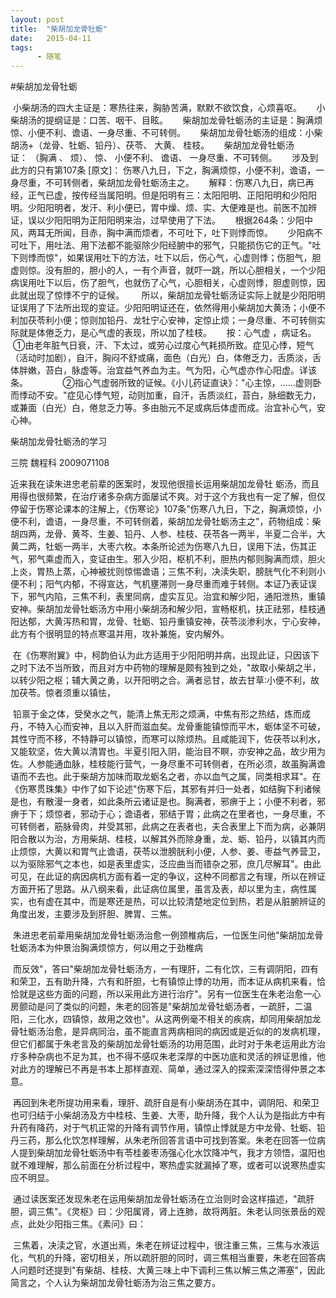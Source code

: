 ```yaml
---
layout: post
title:  "柴胡加龙骨牡蛎"
date:   2015-04-11
tags:
      - 随笔
---
```


#柴胡加龙骨牡蛎


 小柴胡汤的四大主证是：寒热往来，胸胁苦满，默默不欲饮食，心烦喜呕。
 
 
 小柴胡汤的提纲证是：口苦、咽干、目眩。
 
 
 柴胡加龙骨牡蛎汤的主证是：胸满烦惊、小便不利、谵语、一身尽重、不可转侧。
 
 
 柴胡加龙骨牡蛎汤的组成：小柴胡汤+（龙骨、牡蛎、铅丹）、茯苓、 大黄、 桂枝。
 
 
 柴胡加龙骨牡蛎汤证： （胸满 、 烦）、 惊、 小便不利、 谵语、 一身尽重、不可转侧。
 
 
 涉及到此方的只有第107条 \[原文\]： 伤寒八九日，下之，胸满烦惊，小便不利，谵语，一身尽重，不可转侧者，柴胡加龙骨牡蛎汤主之。
 
 
 解释：伤寒八九日，病已再经，正气已虚，按传经当属阳明。但是阳明有三：太阳阳明、正阳阳明和少阳阳明。少阳阳明者，发汗、利小便已，胃中燥、烦、实、大便难是也。前医不加辨证，误以少阳阳明为正阳阳明来治，过早使用了下法。
 
 
 根据264条：少阳中风，两耳无所闻，目赤，胸中满而烦者，不可吐下，吐下则悸而惊。
 
 
 少阳病不可吐下，用吐法、用下法都不能驱除少阳经腑中的邪气，只能损伤它的正气。"吐下则悸而惊"，如果误用吐下的方法，吐下以后，伤心气，心虚则悸；伤胆气，胆虚则惊。没有胆的，胆小的人，一有个声音，就吓一跳，所以心胆相关，一个少阳病误用吐下以后，伤了胆气，也就伤了心气，心胆相关，心虚则悸，胆虚则惊，因此就出现了惊悸不宁的证候。 
 
 
 所以，柴胡加龙骨牡蛎汤证实际上就是少阳阳明证误用了下法所出现的变证。少阳阳明证还在，依然得用小柴胡加大黄汤；小便不利加茯苓利小便；惊则加铅丹、龙牡宁心安神，定惊止烦；一身尽重、不可转侧实际就是体倦乏力，是心气虚的表现，所以加了桂枝。
 
 
 按：心气虚 ，病证名。
 ①由老年脏气日衰，汗、下太过，或劳心过度心气耗损所致。症见心悸，短气（活动时加剧），自汗，胸闷不舒或痛，面色（白光）白，体倦乏力，舌质淡，舌体胖嫩，苔白，脉虚等。治宜益气养血为主。气为阳，心气虚亦作心阳虚。详该条。 　　
 
 
 ②指心气虚弱所致的证候。《小儿药证直诀》："心主惊，......虚则卧而悸动不安。"症见心悸气短，动则加重，自汗，舌质淡红，苔白，脉细数无力，或兼面（白光）白，倦怠乏力等。多由胎元不足或病后体虚而成。治宜补心气，安心神。 





柴胡加龙骨牡蛎汤的学习 

三院 魏程科 2009071108

近来我在读朱进忠老前辈的医案时，发现他很擅长运用柴胡加龙骨牡 蛎汤，而且用得也很频繁，在治疗诸多杂病方面屡试不爽。对于这个方我也有一定了解，但仅停留于伤寒论课本的注解上，《伤寒论》107条"伤寒八九日，下之，胸满烦惊，小便不利，谵语，一身尽重，不可转侧着，柴胡加龙骨牡蛎汤主之"，药物组成：柴胡四两，龙骨、黄芩、生姜、铅丹、人参、桂枝、茯苓各一两半，半夏二合半，大黄二两，牡蛎一两半，大枣六枚。本条所论述为伤寒八九日，误用下法，伤其正气，邪气乘虚而入，变证由生。邪入少阳，枢机不利，胆热内郁则胸满而烦，胆火上炎，胃热上蒸，心神被扰则惊惕谵语；三焦不利，决渎失职，膀胱气化不利则小便不利；阳气内郁，不得宣达，气机壅滞则一身尽重而难于转侧。本证乃表证误下，邪气内陷，三焦不利，表里同病，虚实互见。治宜和解少阳，通阳泄热，重镇安神。柴胡加龙骨牡蛎汤方中用小柴胡汤和解少阳，宣畅枢机，扶正祛邪，桂枝通阳达郁，大黄泻热和胃，龙骨、牡蛎、铅丹重镇安神，茯苓淡渗利水，宁心安神，此方有个很明显的特点寒温并用，攻补兼施，安内解外。 

 在《伤寒附翼》中，柯韵伯认为此方适用于少阳阳明并病，出现此证，只因该下之时下法不当所致，而且对方中药物的理解是颇有独到之处，"故取小柴胡之半，以转少阳之枢；辅大黄之勇，以开阳明之合。满者忌甘，故去甘草∶小便不利，故加茯苓。惊者须重以镇怯，

























 铅禀于金之体，受癸水之气，能清上焦无形之烦满，中焦有形之热结，炼而成丹，不特入心而安神，且以入肝而滋血矣。龙骨重能镇惊而平木，蛎体坚不可破，其性守而不移，不特静可以镇惊，而寒可以除烦热。且咸能润下，佐茯苓以利水，又能软坚，佐大黄以清胃也。半夏引阳入阴，能治目不瞑，亦安神之品，故少用为佐。人参能通血脉，桂枝能行营气，一身尽重不可转侧者，在所必须，故虽胸满谵语而不去也。此于柴胡方加味而取龙蛎名之者，亦以血气之属，同类相求耳"。在《伤寒贯珠集》中作了如下论述"伤寒下后，其邪有并归一处者，如结胸下利诸候是也，有散漫一身者，如此条所云诸证是也。胸满者，邪痹于上；小便不利者，邪痹于下；烦惊者，邪动于心；谵语者，邪结于胃；此病之在里者也，一身尽重，不可转侧者，筋脉骨肉，并受其邪，此病之在表者也，夫合表里上下而为病，必兼阴阳合散以为治，方用柴胡、桂枝，以解其外而除身重，龙、蛎、铅丹，以镇其内而止烦惊，大黄以和胃气止谵语，茯苓以泄膀胱利小便，人参、姜、枣益气养营卫，以为驱除邪气之本也，如是表里虚实，泛应曲当而错杂之邪，庶几尽解耳"。由此可见，在此证的病因病机方面有着一定的争议，这种不同都言之有理，所以在辨证方面开拓了思路。从八纲来看，此证病位属里，虽言及表，却以里为主，病性属实，也有虚在其中，而是寒还是热，可以比较清楚地定位到热，若是从脏腑辨证的角度出发，主要涉及到肝胆、脾胃、三焦。 

 朱进忠老前辈用柴胡加龙骨牡蛎汤治愈一例颈椎病后，一位医生问他"柴胡加龙骨牡蛎汤本为仲景治胸满烦惊方，何以用之于劲椎病



















 而反效"，答曰"柴胡加龙骨牡蛎汤方，一有理肝，二有化饮，三有调阴阳，四有和荣卫，五有助升降，六有和肝胆，七有镇惊止悸的功用，而本证从病机来看，恰恰就是这些方面的问题，所以采用此方进行治疗"。另有一位医生在朱老治愈一心房颤动是问了类似的问题，朱老的回答是"柴胡加龙骨牡蛎汤者，一疏肝，二温阳，三化水，四镇惊，故用之效也"。从这两例毫不相关的疾病，却同用柴胡加龙骨牡蛎汤治愈，是异病同治，虽不能直言两病相同的病因或是近似的的发病机理，但它们都属于朱老言及的柴胡加龙骨牡蛎汤的功用范围，此时对于朱老运用此方治疗多种杂病也不足为其，也不得不感叹朱老深厚的中医功底和灵活的辨证思维，他对此方的理解已不再是书本上那样直观、简单，通过深入的探索深深悟得仲景之本意。 

 再回到朱老所提功用来看，理肝、疏肝自是有小柴胡汤在其中，调阴阳、和荣卫也可归结于小柴胡汤及方中桂枝、生姜、大枣，助升降，我个人认为是指此方中有升药有降药，对于气机正常的升降有调节作用，镇惊止悸就是方中龙骨、牡蛎、铅丹三药，那么化饮怎样理解，从朱老所回答言语中可找到答案。朱老在回答一位病人提到柴胡加龙骨牡蛎汤中有苓桂姜枣汤强心化水饮降冲气，我才方领悟，温阳也就不难理解，那么前面在分析过程中，寒热虚实就漏掉了寒，或者可以说寒热虚实应不明显。 

 通过读医案还发现朱老在运用柴胡加龙骨牡蛎汤在立治则时会这样描述，"疏肝胆，调三焦"。《灵枢》曰：少阳属肾，肾上连肺，故将两脏。朱老认同张景岳的观点，此处少阳指三焦。《素问》曰：



















 三焦着，决渎之官，水道出焉，朱老在辨证过程中，很注重三焦，三焦与水液运化，气机的升降，密切相关，所以疏肝胆的同时，调三焦相当重要，朱老在回答病人问题时还提到"有柴胡、桂枝、大黄三味上中下调利三焦以解三焦之滞塞"，因此简言之，个人认为柴胡加龙骨牡蛎汤为治三焦之要方。

 

